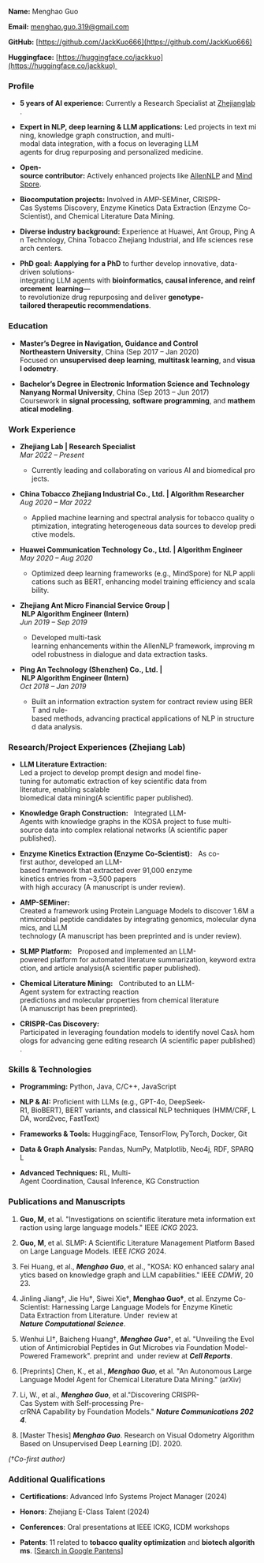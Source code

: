 **Name:** Menghao Guo  

**Email:** [menghao.guo.319@gmail.com](mailto:menghao.guo.319@gmail.com)

**GitHub:** [https://github.com/JackKuo666](https://github.com/JackKuo666)

**Huggingface:** [https://huggingface.co/jackkuo](https://huggingface.co/jackkuo) 

### Profile

- **5 years of AI experience:** Currently a Research Specialist at [Zhejianglab](https://en.zhejianglab.com/).
    
- **Expert in NLP, deep learning & LLM applications:** Led projects in text mining, knowledge graph construction, and multi-modal data integration, with a focus on leveraging LLM  agents for drug repurposing and personalized medicine.
    
- **Open-source contributor:** Actively enhanced projects like [AllenNLP](https://github.com/allenai/allennlp/graphs/contributors) and [MindSpore](https://gitee.com/guomenghao319).
    
- **Biocomputation projects:** Involved in AMP-SEMiner, CRISPR-Cas Systems Discovery, Enzyme Kinetics Data Extraction (Enzyme Co-Scientist), and Chemical Literature Data Mining.
    
- **Diverse industry background:** Experience at Huawei, Ant Group, Ping An Technology, China Tobacco Zhejiang Industrial, and life sciences research centers.
    
- **PhD goal:** **Aapplying for a PhD** to further develop innovative, data-driven solutions-integrating LLM agents with **bioinformatics, causal inference, and reinforcement  learning**—to revolutionize drug repurposing and deliver **genotype-tailored therapeutic recommendations**.
    

### Education

*   **Master’s Degree in Navigation, Guidance and Control**  
    **Northeastern University**, China (Sep 2017 – Jan 2020)  
    Focused on **unsupervised deep learning**, **multitask learning**, and **visual odometry**.
    
*   **Bachelor’s Degree in Electronic Information Science and Technology**  
    **Nanyang Normal University**, China (Sep 2013 – Jun 2017)  
    Coursework in **signal processing**, **software programming**, and **mathematical modeling**.
    

### Work Experience

*   **Zhejiang Lab | Research Specialist**  
    _Mar 2022 – Present_
    
    *   Currently leading and collaborating on various AI and biomedical projects.
        
*   **China Tobacco Zhejiang Industrial Co., Ltd. | Algorithm Researcher**  
    _Aug 2020 – Mar 2022_
    
    *   Applied machine learning and spectral analysis for tobacco quality optimization, integrating heterogeneous data sources to develop predictive models.
        
*   **Huawei Communication Technology Co., Ltd. | Algorithm Engineer**  
    _May 2020 – Aug 2020_
    
    *   Optimized deep learning frameworks (e.g., MindSpore) for NLP applications such as BERT, enhancing model training efficiency and scalability.
        
*   **Zhejiang Ant Micro Financial Service Group | NLP Algorithm Engineer (Intern)**  
    _Jun 2019 – Sep 2019_
    
    *   Developed multi-task learning enhancements within the AllenNLP framework, improving model robustness in dialogue and data extraction tasks.
        
*   **Ping An Technology (Shenzhen) Co., Ltd. | NLP Algorithm Engineer (Intern)**  
    _Oct 2018 – Jan 2019_
    
    *   Built an information extraction system for contract review using BERT and rule-based methods, advancing practical applications of NLP in structured data analysis.
        

### Research/Project Experiences (Zhejiang Lab)

*   **LLM Literature Extraction:**   Led a project to develop prompt design and model fine-tuning for automatic extraction of key scientific data from literature, enabling scalable  biomedical data mining(A scientific paper published).
    
*   **Knowledge Graph Construction:**   Integrated LLM-Agents with knowledge graphs in the KOSA project to fuse multi-source data into complex relational networks (A scientific paper  published).
    
*   **Enzyme Kinetics Extraction (Enzyme Co-Scientist):**   As co-first author, developed an LLM-based framework that extracted over 91,000 enzyme kinetics entries from ~3,500 papers  with high accuracy (A manuscript is under review).
    
*   **AMP-SEMiner:**   Created a framework using Protein Language Models to discover 1.6M antimicrobial peptide candidates by integrating genomics, molecular dynamics, and LLM technology (A manuscript has been preprinted and is under review).
    
*   **SLMP Platform:**   Proposed and implemented an LLM-powered platform for automated literature summarization, keyword extraction, and article analysis(A scientific paper published).
    
*   **Chemical Literature Mining:**   Contributed to an LLM-Agent system for extracting reaction  predictions and molecular properties from chemical literature (A manuscript has been preprinted).
    
*   **CRISPR-Cas Discovery:**   Participated in leveraging foundation models to identify novel Casλ homologs for advancing gene editing research (A scientific paper published).
    

### Skills & Technologies

*   **Programming:** Python, Java, C/C++, JavaScript
    
*   **NLP & AI:** Proficient with LLMs (e.g., GPT-4o, DeepSeek-R1, BioBERT), BERT variants, and classical NLP techniques (HMM/CRF, LDA, word2vec, FastText)
    
*   **Frameworks & Tools:** HuggingFace, TensorFlow, PyTorch, Docker, Git
    
*   **Data & Graph Analysis:** Pandas, NumPy, Matplotlib, Neo4j, RDF, SPARQL
    
*   **Advanced Techniques:** RL, Multi-Agent Coordination, Causal Inference, KG Construction
    

### Publications and Manuscripts

1.  **Guo, M**, et al. "Investigations on scientific literature meta information extraction using large language models." IEEE _ICKG_ 2023.
    
2.  **Guo, M**, et al. SLMP: A Scientific Literature Management Platform Based on Large Language Models. IEEE _ICKG_ 2024.
    
3.  Fei Huang, et al., _**Menghao Guo**_, et al., "KOSA: KO enhanced salary analytics based on knowledge graph and LLM capabilities." IEEE _CDMW_, 2023.
    
4.  Jinling Jiang†, Jie Hu†, Siwei Xie†, **Menghao Guo†**, et al. Enzyme Co-Scientist: Harnessing Large Language Models for Enzyme Kinetic Data Extraction from Literature. Under  review at _**Nature Computational Science**_.
    
5.  Wenhui LI†, Baicheng Huang†, _**Menghao Guo**_†, et al. "Unveiling the Evolution of Antimicrobial Peptides in Gut Microbes via Foundation Model-Powered Framework". preprint and  under review at _**Cell Reports**_.
    
6.  \[Preprints\] Chen, K., et al., _**Menghao Guo**_, et al. "An Autonomous Large Language Model Agent for Chemical Literature Data Mining." (arXiv)
    
7.  Li, W., et al., _**Menghao Guo**_, et al."Discovering CRISPR-Cas System with Self-processing Pre-crRNA Capability by Foundation Models." _**Nature Communications 2024**_.
    
8.  \[Master Thesis\] _**Menghao Guo**_. Research on Visual Odometry Algorithm Based on Unsupervised Deep Learning \[D\]. 2020.
    

_(†Co-first author)_

### Additional Qualifications

*   **Certifications**: Advanced Info Systems Project Manager (2024)
    
*   **Honors**: Zhejiang E-Class Talent (2024)
    
*   **Conferences**: Oral presentations at IEEE ICKG, ICDM workshops
    
*   **Patents**: 11 related to **tobacco quality optimization** and **biotech algorithms**. \[[Search in Google Pantens](https://patents.google.com/?inventor=%E9%83%AD%E8%92%99%E6%B5%A9&oq=%E9%83%AD%E8%92%99%E6%B5%A9)\]
